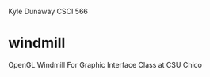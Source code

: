 Kyle Dunaway
CSCI 566


windmill
========
OpenGL Windmill For Graphic Interface Class at CSU Chico



